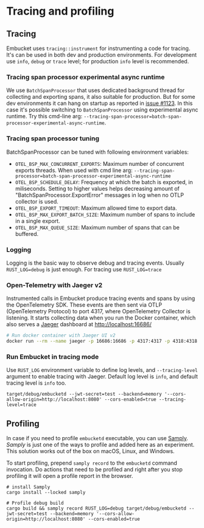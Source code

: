 # Tracing and profiling

## Tracing
Embucket uses `tracing::instrument` for instrumenting a code for tracing. It's can be used in both dev and production environments. For development use `info`, `debug` or `trace` level; for production `info` level is recommended.

### Tracing span processor experimental async runtime
We use `BatchSpanProcessor` that uses dedicated background thread for collecting and exporting spans, it also suitable for production. But for some dev environments it can hang on startup as reported in [issue #1123](https://github.com/embucket/embucket/issues/1123). In this case it's possible switching to `BatchSpanProcessor` using experimental async runtime. 
Try this cmd-line arg: `--tracing-span-processor=batch-span-processor-experimental-async-runtime`.

### Tracing span processor tuning
BatchSpanProcessor can be tuned with following environment variables:
* `OTEL_BSP_MAX_CONCURRENT_EXPORTS`: Maximum number of concurrent exports threads. When used with cmd line arg:
`--tracing-span-processor=batch-span-processor-experimental-async-runtime`
* `OTEL_BSP_SCHEDULE_DELAY`: Frequency at which the batch is exported, in miliseconds. Setting to higher values helps decreasing amount of "BatchSpanProcessor.ExportError" messages in log when no OTLP collector is used.
* `OTEL_BSP_EXPORT_TIMEOUT`: Maximum allowed time to export data.
* `OTEL_BSP_MAX_EXPORT_BATCH_SIZE`: Maximum number of spans to include in a single export.
* `OTEL_BSP_MAX_QUEUE_SIZE`: Maximum number of spans that can be buffered.

### Logging
Logging is the basic way to observe debug and tracing events.
Usually `RUST_LOG=debug` is just enough. For tracing use `RUST_LOG=trace`

### Open-Telemetry with Jaeger v2
Instrumented calls in Embucket produce tracing events and spans by using the OpenTelemetry SDK. These events are then sent via OTLP (OpenTelemetry Protocol) to port 4317, where OpenTelemetry Collector is listening.
It starts collecting data when you run the Docker container, which also serves a [Jaeger](https://www.jaegertracing.io/download/) dashboard at [http://localhost:16686/](http://localhost:16686)

```bash
# Run docker container with Jaeger UI v2
docker run --rm --name jaeger -p 16686:16686 -p 4317:4317 -p 4318:4318 -p 5778:5778 -p 9411:9411 jaegertracing/jaeger:2.6.0
```

### Run Embucket in tracing mode
Use `RUST_LOG` environment variable to define log levels, and `--tracing-level` argument to enable tracing with Jaeger.
Default log level is `info`, and default tracing level is `info` too.

```
target/debug/embucketd --jwt-secret=test --backend=memory '--cors-allow-origin=http://localhost:8080' --cors-enabled=true --tracing-level=trace
```

## Profiling
In case if you need to profile `embucketd` executable, you can use [Samply](https://github.com/mstange/samply/).
*Samply* is just one of the ways to profile and added here as an experiment. This solution works out of the box on macOS, Linux, and Windows.

To start profiling, prepend `samply record` to the `embucketd` command invocation. Do actions that need to be profiled and right after you stop profiling it will open a profile report in the browser.

```
# install Samply
cargo install --locked samply

# Profile debug build
cargo build && samply record RUST_LOG=debug target/debug/embucketd --jwt-secret=test --backend=memory '--cors-allow-origin=http://localhost:8080' --cors-enabled=true

```
